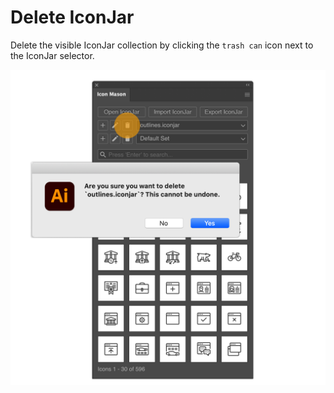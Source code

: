 # Delete IconJar

Delete the visible IconJar collection by clicking the `trash can` icon next to the IconJar selector.

![Delete IconJar](./images/delete-iconjar.png#half-size)
